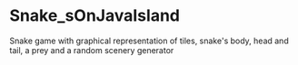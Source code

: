 # Snake_sOnJavaIsland
Snake game with graphical representation of tiles, snake's body, head and tail, a prey and a random scenery generator
